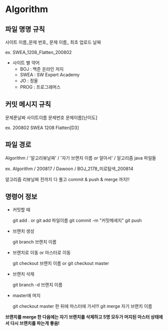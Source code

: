 # Algorithm

## 파일 명명 규칙

사이트 이름_문제 번호_ 문제 이름_ 최초 업로드 날짜

ex. SWEA_1208_Flatten_200802

* 사이트 별 약어
  * BOJ : 백준 온라인 저지
  * SWEA : SW Expert Academy
  * JO : 정올
  * PROG : 프로그래머스
  
## 커밋 메시지 규칙

문제푼날짜 사이트이름 문제번호 문제이름[난이도]

ex. 200802 SWEA 1208 Flatten[D3]

## 파일 경로
Algorithm / '알고리뷰날짜' / '자기 브랜치 이름 or 알아서' / 알고리즘 java 파일들

ex. Algorithm / 200817 / Dawoon / BOJ_2178_미로탐색_200814

알고리즘 리뷰날짜 전까지 다 풀고 commit & push & merge 까지!!

## 명령어 정보

* 커밋할 때

    git add .  or git add 파일이름
    git commit -m "커밋메세지"
    git push
 
* 브랜치 생성

    git branch 브랜치 이름
 
* 브랜치로 이동 or 마스터로 이동

    git checkout 브랜치 이름  or git checkout master
 
* 브랜치 삭제

    git branch -d 브랜치 이름
 
* master에 머지

    git checkout master 한 뒤에 마스터에 가서!!!
    git merge 자기 브랜치 이름
 
**브랜치를 merge 한 다음에는 자기 브랜치를 삭제하고 5명 모두가 머지된 마스터 상태에서 다시 브랜치를 파는게 좋음!**
 
